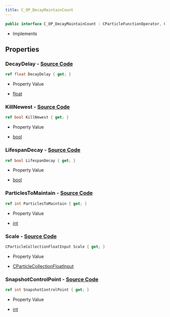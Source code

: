 ```yaml
---
title: C_OP_DecayMaintainCount
---
```


```csharp
public interface C_OP_DecayMaintainCount : CParticleFunctionOperator, CParticleFunction, ISchemaClass<CParticleFunction>, ISchemaClass<CParticleFunctionOperator>, ISchemaClass<C_OP_DecayMaintainCount>, ISchemaField, ISchemaClass, INativeHandle
```

- Implements

## Properties

### **DecayDelay** - [Source Code](https://github.com/swiftly-solution/swiftlys2/blob/main/managed/src/SwiftlyS2.Generated/Schemas/Interfaces/C_OP_DecayMaintainCount.cs#L18)

```csharp
ref float DecayDelay { get; }
```

- Property Value

- [float](https://learn.microsoft.com/dotnet/api/system.single)

### **KillNewest** - [Source Code](https://github.com/swiftly-solution/swiftlys2/blob/main/managed/src/SwiftlyS2.Generated/Schemas/Interfaces/C_OP_DecayMaintainCount.cs#L26)

```csharp
ref bool KillNewest { get; }
```

- Property Value

- [bool](https://learn.microsoft.com/dotnet/api/system.boolean)

### **LifespanDecay** - [Source Code](https://github.com/swiftly-solution/swiftlys2/blob/main/managed/src/SwiftlyS2.Generated/Schemas/Interfaces/C_OP_DecayMaintainCount.cs#L22)

```csharp
ref bool LifespanDecay { get; }
```

- Property Value

- [bool](https://learn.microsoft.com/dotnet/api/system.boolean)

### **ParticlesToMaintain** - [Source Code](https://github.com/swiftly-solution/swiftlys2/blob/main/managed/src/SwiftlyS2.Generated/Schemas/Interfaces/C_OP_DecayMaintainCount.cs#L16)

```csharp
ref int ParticlesToMaintain { get; }
```

- Property Value

- [int](https://learn.microsoft.com/dotnet/api/system.int32)

### **Scale** - [Source Code](https://github.com/swiftly-solution/swiftlys2/blob/main/managed/src/SwiftlyS2.Generated/Schemas/Interfaces/C_OP_DecayMaintainCount.cs#L24)

```csharp
CParticleCollectionFloatInput Scale { get; }
```

- Property Value

- [CParticleCollectionFloatInput](/docs/api/shared/schemadefinitions/cparticlecollectionfloatinput)

### **SnapshotControlPoint** - [Source Code](https://github.com/swiftly-solution/swiftlys2/blob/main/managed/src/SwiftlyS2.Generated/Schemas/Interfaces/C_OP_DecayMaintainCount.cs#L20)

```csharp
ref int SnapshotControlPoint { get; }
```

- Property Value

- [int](https://learn.microsoft.com/dotnet/api/system.int32)


